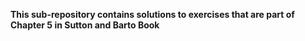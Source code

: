 
**This sub-repository contains solutions to exercises that are part of Chapter 5 in Sutton and Barto Book**

